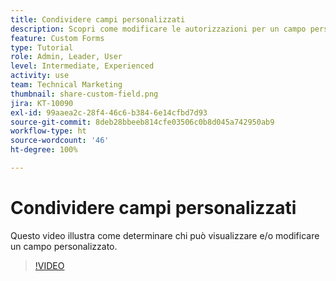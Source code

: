 ```yaml
---
title: Condividere campi personalizzati
description: Scopri come modificare le autorizzazioni per un campo personalizzato per determinare se gli utenti possono gestire o solo visualizzare il campo personalizzato.
feature: Custom Forms
type: Tutorial
role: Admin, Leader, User
level: Intermediate, Experienced
activity: use
team: Technical Marketing
thumbnail: share-custom-field.png
jira: KT-10090
exl-id: 99aaea2c-28f4-46c6-b384-6e14cfbd7d93
source-git-commit: 8deb28bbeeb814cfe03506c0b8d045a742950ab9
workflow-type: ht
source-wordcount: '46'
ht-degree: 100%

---
```


# Condividere campi personalizzati


Questo video illustra come determinare chi può visualizzare e/o modificare un campo personalizzato.

>[!VIDEO](https://video.tv.adobe.com/v/3432949/?quality=12&learn=on)

